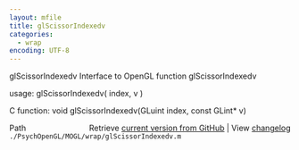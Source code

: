 ```yaml
---
layout: mfile
title: glScissorIndexedv
categories:
  - wrap
encoding: UTF-8
---
```


glScissorIndexedv  Interface to OpenGL function glScissorIndexedv

usage:  glScissorIndexedv\( index, v \)

C function:  void glScissorIndexedv\(GLuint index, const GLint\* v\)


<div class="code_header" style="text-align:right;">
  <span style="float:left;">Path&nbsp;&nbsp;</span> <span class="counter">Retrieve <a href=
  "https://raw.github.com/Psychtoolbox-3/Psychtoolbox-3/beta/./PsychOpenGL/MOGL/wrap/glScissorIndexedv.m">current version from GitHub</a> | View <a href=
  "https://github.com/Psychtoolbox-3/Psychtoolbox-3/commits/beta/./PsychOpenGL/MOGL/wrap/glScissorIndexedv.m">changelog</a></span>
</div>
<div class="code">
  <code>./PsychOpenGL/MOGL/wrap/glScissorIndexedv.m</code>
</div>
